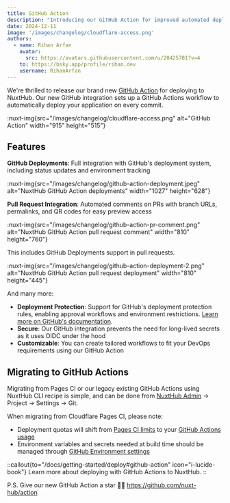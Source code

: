 ```yaml
---
title: GitHub Action
description: "Introducing our GitHub Action for improved automated deployments"
date: 2024-12-11
image: '/images/changelog/cloudflare-access.png'
authors:
  - name: Rihan Arfan
    avatar:
      src: https://avatars.githubusercontent.com/u/20425781?v=4
    to: https://bsky.app/profile/rihan.dev
    username: RihanArfan
---
```


We're thrilled to release our brand new [GitHub Action](https://github.com/marketplace/actions/nuxt-hub) for deploying to NuxtHub. Our new GitHub integration sets up a GitHub Actions workflow to automatically deploy your application on every commit.

:nuxt-img{src="/images/changelog/cloudflare-access.png" alt="GitHub Action" width="915" height="515"}

## Features

**GitHub Deployments**: Full integration with GitHub's deployment system, including status updates and environment tracking

:nuxt-img{src="/images/changelog/github-action-deployment.jpeg" alt="NuxtHub GitHub Action deployments" width="1027" height="628"}

**Pull Request Integration**: Automated comments on PRs with branch URLs, permalinks, and QR codes for easy preview access

:nuxt-img{src="/images/changelog/github-action-pr-comment.png" alt="NuxtHub GitHub Action pull request comment" width="810" height="760"}

This includes GitHub Deployments support in pull requests.

:nuxt-img{src="/images/changelog/github-action-deployment-2.png" alt="NuxtHub GitHub Action pull request deployment" width="810" height="445"}

And many more:
- **Deployment Protection**: Support for GitHub's deployment protection rules, enabling approval workflows and environment restrictions. [Learn more on GitHub's documentation](https://docs.github.com/en/actions/managing-workflow-runs-and-deployments/managing-deployments/managing-environments-for-deployment#deployment-protection-rules).
- **Secure**: Our GitHub integration prevents the need for long-lived secrets as it uses OIDC under the hood
- **Customizable**: You can create tailored workflows to fit your DevOps requirements using our GitHub Action

## Migrating to GitHub Actions

Migrating from Pages CI or our legacy existing GitHub Actions using NuxtHub CLI recipe is simple, and can be done from [NuxtHub Admin](https://admin.hub.nuxt.com/) → Project → Settings → Git.

<!-- img of migration alert -->

When migrating from Cloudflare Pages CI, please note:

- Deployment quotas will shift from [Pages CI limits](https://developers.cloudflare.com/pages/platform/limits/#builds) to your [GitHub Actions usage](https://docs.github.com/en/billing/managing-billing-for-your-products/managing-billing-for-github-actions/about-billing-for-github-actions#included-storage-and-minutes)
- Environment variables and secrets needed at build time should be managed through [GitHub Environment settings](https://docs.github.com/en/actions/writing-workflows/choosing-what-your-workflow-does/store-information-in-variables#creating-configuration-variables-for-an-environment)

::callout{to="/docs/getting-started/deploy#github-action" icon="i-lucide-book"}
Learn more about deploying with GitHub Actions to NuxtHub.
::

P.S. Give our new GitHub Action a star 🌟💚 https://github.com/nuxt-hub/action
